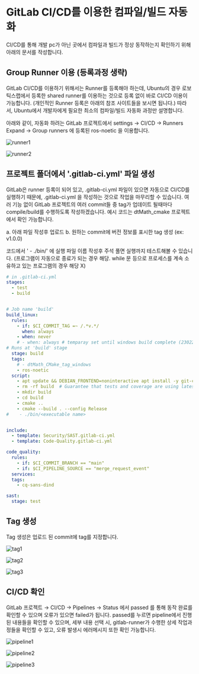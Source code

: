 
# GitLab CI/CD를 이용한 컴파일/빌드 자동화

CI/CD를 통해 개발 pc가 아닌 곳에서 컴파일과 빌드가 정상 동작하는지 확인하기 위해 아래의 문서를 작성합니다.



## Group Runner 이용 (등록과정 생략)
GitLab CI/CD를 이용하기 위해서는 Runner를 등록해야 하는데, Ubuntu의 경우 로보틱스랩에서 등록한 shared runner를 이용하는 것으로 등록 없이 바로 CI/CD 이용이 가능합니다. (개인적인 Runner 등록은 아래의 참조 사이트들을 보시면 됩니다.)
따라서, Ubuntu에서 개발자에게 필요한 최소의 컴파일/빌드 자동화 과정만 설명합니다.

아래와 같이, 자동화 하려는 GitLab 프로젝트에서 settings → CI/CD → Runners Expand → Group runners 에 등록된 ros-noetic 을 이용합니다.


![runner1](doc/image/cicd_runner_1.png)

![runner2](doc/image/cicd_runner_2.png)



## 프로젝트 폴더에서 '.gitlab-ci.yml' 파일 생성
GitLab은 runner 등록이 되어 있고, .gitlab-ci.yml 파일이 있으면  자동으로 CI/CD를 실행하기 때문에, .gitlab-ci.yml 을 작성하는 것으로 작업을 마무리할 수 있습니다. 여러 기능 없이 GitLab 프로젝트의 여러 commit들 중 tag가 업데이트 될때마다 compile/build를 수행하도록 작성하겠습니다. 예시 코드는 dtMath_cmake 프로젝트에서 확인 가능합니다.

a. 아래 파일 작성후 업로드
b. 원하는 commit에 버전 정보를 표시한 tag 생성 (ex: v1.0.0)

코드에서 ' - ./bin/<executable name>' 에 실행 파일 이름 작성후 주석 풀면 실행까지 테스트해볼 수 있습니다. (프로그램이 자동으로 종료가 되는 경우 해당. while 문 등으로 프로세스를 계속 소유하고 있는 프로그램의 경우 해당 X)

```yml
# in .gitlab-ci.yml
stages:
  - test
  - build


# Job name 'build'
build_linux:
  rules:
    - if: $CI_COMMIT_TAG =~ /.*v.*/
      when: always
    - when: never
    # - when: always # temparay set until windows build complete (230226)
# Runs at 'build' stage
  stage: build
  tags:
    # - dtMath_CMake_tag_windows
    - ros-noetic
  script:
    - apt update && DEBIAN_FRONTEND=noninteractive apt install -y git-core
    - rm -rf build  # Guarantee that tests and coverage are using latest src and tests
    - mkdir build
    - cd build
    - cmake .. 
    - cmake --build . --config Release
#    - ./bin/<executable name>


include:
  - template: Security/SAST.gitlab-ci.yml
  - template: Code-Quality.gitlab-ci.yml

code_quality:
  rules:
    - if: $CI_COMMIT_BRANCH == "main" 
    - if: $CI_PIPELINE_SOURCE == "merge_request_event"
  services:
  tags:
    - cq-sans-dind

sast:
  stage: test
```

## Tag 생성

Tag 생성은 업로드 된 commit에 tag를 지정합니다.

![tag1](doc/image/cicd_tag_1.png)

![tag2](doc/image/cicd_tag_2.png)

![tag3](doc/image/cicd_tag_3.png)







## CI/CD 확인

GitLab 프로젝트 → CI/CD → Pipelines → Status 에서 passed 를 통해 동작 완료를 확인할 수 있으며 오류가 있으면 failed가 됩니다. passed를 누르면 pipeline에서 진행된 내용들을 확인할 수 있으며, 세부 내용 선택 시, gitlab-runner가 수행한 상세 작업과정들을 확인할 수 있고, 오류 발생시 에러메시지 또한 확인 가능합니다.


![pipeline1](doc/image/cicd_pipeline_1.png)

![pipeline2](doc/image/cicd_pipeline_2.png)

![pipeline3](doc/image/cicd_pipeline_3.png)











